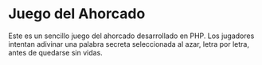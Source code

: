# Juego del Ahorcado

Este es un sencillo juego del ahorcado desarrollado en PHP. Los jugadores intentan adivinar una palabra secreta seleccionada al azar, letra por letra, antes de quedarse sin vidas.